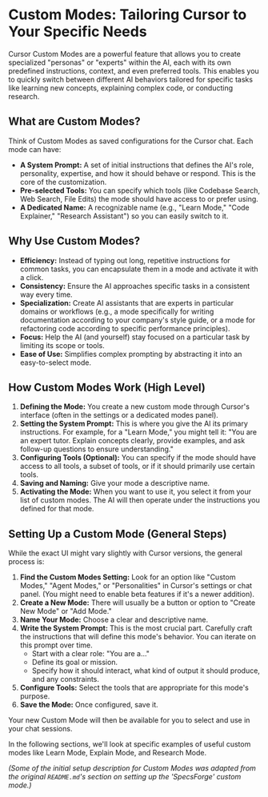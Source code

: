 # Custom Modes: Tailoring Cursor to Your Specific Needs

Cursor Custom Modes are a powerful feature that allows you to create specialized "personas" or "experts" within the AI, each with its own predefined instructions, context, and even preferred tools. This enables you to quickly switch between different AI behaviors tailored for specific tasks like learning new concepts, explaining complex code, or conducting research.

## What are Custom Modes?

Think of Custom Modes as saved configurations for the Cursor chat. Each mode can have:

-   **A System Prompt:** A set of initial instructions that defines the AI's role, personality, expertise, and how it should behave or respond. This is the core of the customization.
-   **Pre-selected Tools:** You can specify which tools (like Codebase Search, Web Search, File Edits) the mode should have access to or prefer using.
-   **A Dedicated Name:** A recognizable name (e.g., "Learn Mode," "Code Explainer," "Research Assistant") so you can easily switch to it.

## Why Use Custom Modes?

-   **Efficiency:** Instead of typing out long, repetitive instructions for common tasks, you can encapsulate them in a mode and activate it with a click.
-   **Consistency:** Ensure the AI approaches specific tasks in a consistent way every time.
-   **Specialization:** Create AI assistants that are experts in particular domains or workflows (e.g., a mode specifically for writing documentation according to your company's style guide, or a mode for refactoring code according to specific performance principles).
-   **Focus:** Help the AI (and yourself) stay focused on a particular task by limiting its scope or tools.
-   **Ease of Use:** Simplifies complex prompting by abstracting it into an easy-to-select mode.

## How Custom Modes Work (High Level)

1.  **Defining the Mode:** You create a new custom mode through Cursor's interface (often in the settings or a dedicated modes panel).
2.  **Setting the System Prompt:** This is where you give the AI its primary instructions. For example, for a "Learn Mode," you might tell it: "You are an expert tutor. Explain concepts clearly, provide examples, and ask follow-up questions to ensure understanding."
3.  **Configuring Tools (Optional):** You can specify if the mode should have access to all tools, a subset of tools, or if it should primarily use certain tools.
4.  **Saving and Naming:** Give your mode a descriptive name.
5.  **Activating the Mode:** When you want to use it, you select it from your list of custom modes. The AI will then operate under the instructions you defined for that mode.

## Setting Up a Custom Mode (General Steps)

While the exact UI might vary slightly with Cursor versions, the general process is:

1.  **Find the Custom Modes Setting:** Look for an option like "Custom Modes," "Agent Modes," or "Personalities" in Cursor's settings or chat panel. (You might need to enable beta features if it's a newer addition).
2.  **Create a New Mode:** There will usually be a button or option to "Create New Mode" or "Add Mode."
3.  **Name Your Mode:** Choose a clear and descriptive name.
4.  **Write the System Prompt:** This is the most crucial part. Carefully craft the instructions that will define this mode's behavior. You can iterate on this prompt over time.
    *   Start with a clear role: "You are a..."
    *   Define its goal or mission.
    *   Specify how it should interact, what kind of output it should produce, and any constraints.
5.  **Configure Tools:** Select the tools that are appropriate for this mode's purpose.
6.  **Save the Mode:** Once configured, save it.

Your new Custom Mode will then be available for you to select and use in your chat sessions.

In the following sections, we'll look at specific examples of useful custom modes like Learn Mode, Explain Mode, and Research Mode.

*(Some of the initial setup description for Custom Modes was adapted from the original `README.md`'s section on setting up the 'SpecsForge' custom mode.)* 